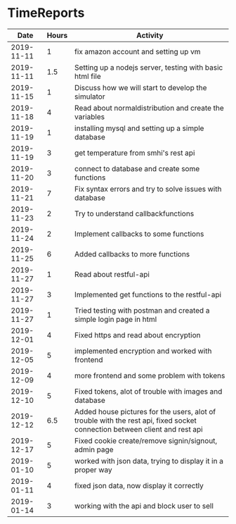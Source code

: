 # TimeReports
| Date  |      Hours    | Activity                                       |
| ----------- | ------- |------------------------------------------------
| 2019-11-11  | 1       | fix amazon account and setting up vm |  
| 2019-11-11  | 1.5     | Setting up a nodejs server, testing with basic html file |
| 2019-11-15  | 1       | Discuss how we will start to develop the simulator |
| 2019-11-18  | 4       | Read about normaldistribution and create the variables |
| 2019-11-19  | 1       | installing mysql and setting up a simple database |
| 2019-11-19  | 3       | get temperature from smhi's rest api |
| 2019-11-20  | 3       | connect to database and create some functions |
| 2019-11-21  | 7       | Fix syntax errors and try to solve issues with database|
| 2019-11-23  | 2       | Try to understand callbackfunctions|
| 2019-11-24  | 2       | Implement callbacks to some functions|
| 2019-11-25  | 6       | Added callbacks to more functions |
| 2019-11-27  | 1       | Read about restful-api |
| 2019-11-27  | 3       | Implemented get functions to the restful-api |
| 2019-11-27  | 1       | Tried testing with postman and created a simple login page in html|
| 2019-12-01  | 4       | Fixed https and read about encryption |
| 2019-12-05  | 5       | implemented encryption and worked with frontend|
| 2019-12-09  | 4       | more frontend and some problem with tokens |
| 2019-12-10  | 5       | Fixed tokens, alot of trouble with images and database |
| 2019-12-12  | 6.5     | Added house pictures for the users, alot of trouble with the rest api, fixed socket connection between client and rest api |
| 2019-12-17  | 5       | Fixed cookie create/remove signin/signout, admin page |
| 2019-01-10  | 5       | worked with json data, trying to display it in a proper way |
| 2019-01-11  | 4       | fixed json data, now display it correctly |
| 2019-01-14  | 3       | working with the api and block user to sell |
